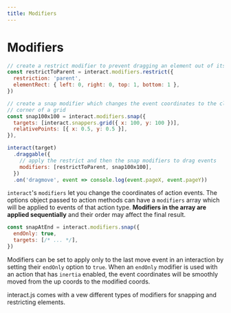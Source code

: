 ```yaml
---
title: Modifiers
---
```


Modifiers
=========

```js
// create a restrict modifier to prevent dragging an element out of its parent
const restrictToParent = interact.modifiers.restrict({
  restriction: 'parent',
  elementRect: { left: 0, right: 0, top: 1, bottom: 1 },
})

// create a snap modifier which changes the event coordinates to the closest
// corner of a grid
const snap100x100 = interact.modifiers.snap({
  targets: [interact.snappers.grid({ x: 100, y: 100 })],
  relativePoints: [{ x: 0.5, y: 0.5 }],
}),

interact(target)
  .draggable({
    // apply the restrict and then the snap modifiers to drag events
    modifiers: [restrictToParent, snap100x100],
  })
  .on('dragmove', event => console.log(event.pageX, event.pageY))
```

`interact`'s `modifiers` let you change the coordinates of action events. The
options object passed to action methods can have a `modifiers` array which will
be applied to events of that action type. **Modifiers in the array are applied
sequentially** and their order may affect the final result.

```js
const snapAtEnd = interact.modifiers.snap({
  endOnly: true,
  targets: [/* ... */],
})
```

Modifiers can be set to apply only to the last move event in an interaction by
setting their `endOnly` option to `true`. When an `endOnly` modifier is used
with an action that has `inertia` enabled, the event coordinates will be
smoothly moved from the up coords to the modified coords.

interact.js comes with a vew different types of modifiers for
<router-link to="../snapping">snapping</router-link> and
<router-link to="../restriction">restricting</router-link>
elements.
